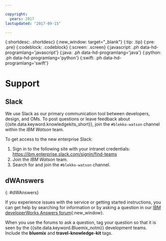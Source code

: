 ```yaml
---

copyright:
  years: 2017
lastupdated: "2017-09-15"

---
```


{:shortdesc: .shortdesc}
{:new_window: target="_blank"}
{:tip: .tip}
{:pre: .pre}
{:codeblock: .codeblock}
{:screen: .screen}
{:javascript: .ph data-hd-programlang='javascript'}
{:java: .ph data-hd-programlang='java'}
{:python: .ph data-hd-programlang='python'}
{:swift: .ph data-hd-programlang='swift'}

# Support

## Slack
We use Slack as our primary communication tool between developers, design, and OMs. To post questions or leave feedback about {{site.data.keyword.knowledgekits_short}}, join the `#blekko-watson` channel within the *IBM Watson* team. 

To get access to the new enterprise Slack:

1. Sign in to the following site with your intranet credentials:  https://ibm.enterprise.slack.com/signin/find-teams
2. Join the *IBM Watson* team.
3. Search for and join the `#blekko-watson` channel.


## dWAnswers
{: #dWAnswers}

If you experience issues with the service or getting started instructions, you can get help by searching for information or by asking a question in our [IBM developerWorks Answers forum](https://developer.ibm.com/answers/topics/travel-knowledge-kit/?smartspace=bluemix){:new_window}. 

When you use the forums to ask a question, tag your question so that it is seen by the {{site.data.keyword.Bluemix_notm}} development teams. Include the **bluemix** and **travel-knowledge-kit** tags.
